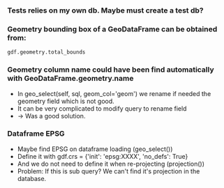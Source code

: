 ### Tests relies on my own db. Maybe must create a test db?
### Geometry bounding box of a GeoDataFrame can be obtained from:
```
gdf.geometry.total_bounds
```
### Geometry column name could have been find automatically with GeoDataFrame.geometry.name
* In geo_select(self, sql, geom_col='geom') we rename if needed the geometry field which is not good.
* It can be very complicated to modify query to rename field 
* -> Was a good solution.
### Dataframe EPSG
* Maybe find EPSG on dataframe loading (geo_select()) 
* Define it with gdf.crs = {'init': 'epsg:XXXX', 'no_defs': True}
* And we do not need to define it when re-projecting (projection())
* Problem: If this is  sub query? We can't find it's projection in the database.